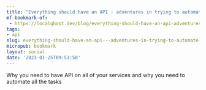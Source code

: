 ```yaml
---
title: "Everything should have an API - adventures in trying to automate stuff - localghost"
mf-bookmark-of:
 - https://localghost.dev/blog/everything-should-have-an-api-adventures-in-trying-to-automate-stuff/
tags:
- api
slug: everything-should-have-an-api---adventures-in-trying-to-automate-stuff---localghost
micropub: bookmark
layout: social
date: '2023-01-25T09:53:58'
---
```

Why you need to have API on all of your services and why you need to automate all the tasks